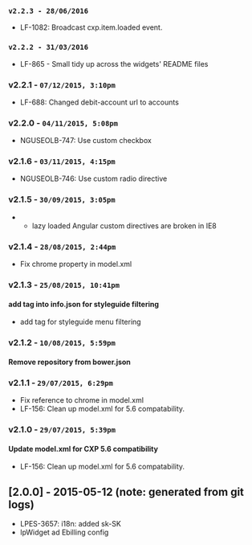 ### `v2.2.3 - 28/06/2016`
* LF-1082: Broadcast cxp.item.loaded event.

### `v2.2.2 - 31/03/2016`
* LF-865 - Small tidy up across the widgets' README files

### v2.2.1 - `07/12/2015, 3:10pm`
* LF-688: Changed debit-account url to accounts

### v2.2.0 - `04/11/2015, 5:08pm`
* NGUSEOLB-747: Use custom checkbox

### v2.1.6 - `03/11/2015, 4:15pm`
* NGUSEOLB-746: Use custom radio directive

### v2.1.5 - `30/09/2015, 3:05pm`
* - lazy loaded Angular custom directives are broken in IE8

### v2.1.4 - `28/08/2015, 2:44pm`
* Fix chrome property in model.xml


### v2.1.3 - `25/08/2015, 10:41pm`
#### add tag into info.json for styleguide filtering
* add tag for styleguide menu filtering


### v2.1.2 - `10/08/2015, 5:59pm`
#### Remove repository from bower.json


### v2.1.1 - `29/07/2015, 6:29pm`
* Fix reference to chrome in model.xml
* LF-156: Clean up model.xml for 5.6 compatability.


### v2.1.0 - `29/07/2015, 5:39pm`
#### Update model.xml for CXP 5.6 compatibility
* LF-156: Clean up model.xml for 5.6 compatability.


## [2.0.0] - 2015-05-12 (note: generated from git logs)

 - LPES-3657: i18n: added sk-SK
 - lpWidget ad Ebilling config
